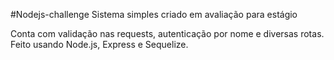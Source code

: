 #Nodejs-challenge
Sistema simples criado em avaliação para estágio

Conta com validação nas requests, autenticação por nome e diversas rotas. 
Feito usando Node.js, Express e Sequelize.
